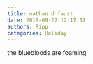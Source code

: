 ```yaml
---
title: nathan d faust
date: 2019-09-27 12:17:31
authors: Ripp
categories: Holiday
---
```


 the bluebloods are foaming
